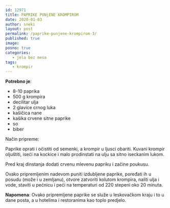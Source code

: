```yaml
---
id: 12971
title: PAPRIKE PUNjENE KROMPIROM
date: 2020-01-03
author: sneki
layout: post
permalink: /paprike-punjene-krompirom-3/
published: true
image: 
posno: true
categories:
   - jela bez mesa
tags:
   - krompir
---
```

**Potrebno je**:

* 8-10 paprika
* 500 g krompira
* decilitar ulja
* 2 glavice crnog luka
* kašičica nane
* kašika crvene sitne paprike
* so
* biber

Način pripreme:

Paprike oprati i očistiti od semenki, a krompir u ljusci obariti. Kuvani krompir oljuštiti, iseći na kockice i malo prodinstati na ulju sa sitno iseckanim lukom.

Pred kraj dinstanja dodati crvenu mlevenu papriku i začine poukusu.

Ovako pripremljenim nadevom puniti izdubljene paprike, poređati ih u posudu (može i u zemljanu), otvore
zatvoriti kolutom krompira, naliti ulja i vode, staviti u pećnicu i peći na temperaturi od 220 stepeni oko 20 minuta.

**Napomena**:   Ovako pripremljene paprike se služe u leskovačkom kraju i to u dane posta, a u hotelima i restoranima kao toplo predjelo.

 

